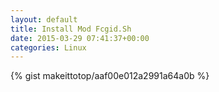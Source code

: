 ```yaml
---
layout: default                                                                                                              
title: Install Mod Fcgid.Sh                                                                                                                       
date: 2015-03-29 07:41:37+00:00                                                                                                                        
categories: Linux                                                                                                                
---                                                                                                                              
```


{% gist makeittotop/aaf00e012a2991a64a0b %}                                                                                                           

